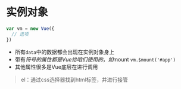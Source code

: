 # 实例对象
```js
var vm = new Vue({
  // 选项
})
```
- 所有`data`中的数据都会出现在实例对象身上
- 带有$符号的属性都是Vue给咱们使用的，如$mount `vm.$mount('#app')`
- 其他属性很多是Vue底层在进行调用

> el：通过css选择器找到html标签，并进行接管
